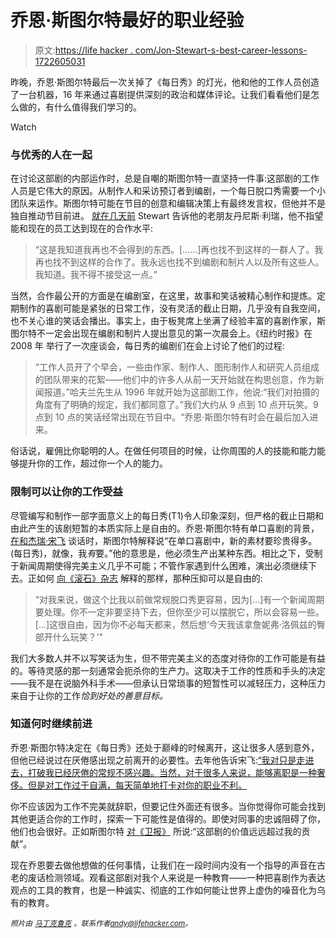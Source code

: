 # 乔恩·斯图尔特最好的职业经验

> 原文:[https://life hacker . com/Jon-Stewart-s-best-career-lessons-1722605031](https://lifehacker.com/jon-stewart-s-best-career-lessons-1722605031)

昨晚，乔恩·斯图尔特最后一次关掉了《每日秀》的灯光，他和他的工作人员创造了一台机器，16 年来通过喜剧提供深刻的政治和媒体评论。让我们看看他们是怎么做的，有什么值得我们学习的。

Watch

### 与优秀的人在一起

在讨论这部剧的内部运作时，总是自嘲的斯图尔特一直坚持一件事:这部剧的工作人员是它伟大的原因。从制作人和采访预订者到编剧，一个每日脱口秀需要一个小团队来运作。斯图尔特可能在节目的创意和编辑决策上有最终发言权，但他并不是独自推动节目前进。 [就在几天前](http://thedailyshow.cc.com/guests/denis-leary/uuza3d/denis-leary) Stewart 告诉他的老朋友丹尼斯·利瑞，他不指望能和现在的员工达到现在的合作水平:

> “这是我知道我再也不会得到的东西。[……]再也找不到这样的一群人了。我再也找不到这样的合作了。我永远也找不到编剧和制片人以及所有这些人。我知道。我不得不接受这一点。”

当然，合作最公开的方面是在编剧室，在这里，故事和笑话被精心制作和提炼。定期制作的喜剧可能是紧张的日常工作，没有灵活的截止日期，几乎没有自我空间，也不关心谁的笑话会播出。事实上，由于板凳席上坐满了经验丰富的喜剧作家，斯图尔特不一定会出现在编剧和制片人提出意见的第一次晨会上。《纽约时报》在 2008 年 举行了一次座谈会，每日秀的编剧们在会上讨论了他们的过程:

> “工作人员开了个早会，一些由作家、制作人、图形制作人和研究人员组成的团队带来的花絮——他们中的许多人从前一天开始就在构思创意，作为新闻报道。”哈夫兰先生从 1996 年就开始为这部剧工作，他说:“我们对拍摄的角度有了明确的规定，我们都同意了。”我们大约从 9 点到 10 点开玩笑。9 点到 10 点的笑话经常出现在节目中。“乔恩·斯图尔特有时会在最后加入进来。

俗话说，雇佣比你聪明的人。在做任何项目的时候，让你周围的人的技能和能力能够提升你的工作，超过你一个人的能力。

### **限制可以让你的工作受益**

尽管编写和制作一部字面意义上的每日秀(T1)令人印象深刻，但严格的截止日期和由此产生的该剧短暂的本质实际上是自由的。乔恩·斯图尔特有单口喜剧的背景， [在和杰瑞·宋飞](http://comediansincarsgettingcoffee.com/jon-stewart-the-sound-of-virginity) 谈话时，斯图尔特解释说“在单口喜剧中，新的素材要珍贵得多。(每日秀)，就像，我*有*要。”他的意思是，他必须生产出某种东西。相比之下，受制于新闻周期使得完美主义几乎不可能；不管作家遇到什么困难，演出必须继续下去。正如何 [向《滚石》杂志](https://www.youtube.com/watch?v=aVM9YFgGzQg) 解释的那样，那种压抑可以是自由的:

> “对我来说，做这个比我以前做常规脱口秀更容易，因为[...]有一个新闻周期要处理。你不一定非要坚持下去，但你至少可以摆脱它，所以会容易一些。[...]这很自由，因为你不必每天都来，然后想‘今天我该拿詹妮弗·洛佩兹的臀部开什么玩笑？’"

我们大多数人并不以写笑话为生，但不带完美主义的态度对待你的工作可能是有益的。等待灵感的那一刻通常会扼杀你的生产力。这取决于工作的性质和手头的决定——我不是在说脑外科手术——但承认日常琐事的短暂性可以减轻压力，这种压力来自于让你的工作*恰到好处的善意目标。*

### **知道何时继续前进**

乔恩·斯图尔特决定在《每日秀》还处于巅峰的时候离开，这让很多人感到意外，但他已经说过在厌倦感出现之前离开的必要性。去年他告诉宋飞:[“我对只是走进去，打破我已经厌倦的常规不感兴趣。当然，对于很多人来说，能够离职是一种奢侈。但是对工作过于自满，每天简单地打卡对你的职业不利。](http://comediansincarsgettingcoffee.com/jon-stewart-the-sound-of-virginity)

你不应该因为工作不完美就辞职，但要记住外面还有很多。当你觉得你可能会找到其他更适合你的工作时，探索一下可能性是值得的。即使对同事的忠诚阻碍了你，他们也会很好。正如斯图尔特 [对《卫报》](http://www.theguardian.com/media/2015/apr/18/jon-stewart-why-i-quit-the-daily-show) 所说:“这部剧的价值远远超过我的贡献”。

现在乔恩要去做他想做的任何事情，让我们在一段时间内没有一个指导的声音在古老的废话检测领域。观看这部剧对我个人来说是一种教育——一种把喜剧作为表达观点的工具的教育，也是一种诚实、彻底的工作如何能让世界上虚伪的噪音化为乌有的教育。

<small>*照片由*</small> [<small>*马丁克鲁克*</small>](http://press.cc.com/series/the-daily-show-with-jon-stewart) <small>*。联系作者*</small>[*<small>andy@lifehacker.com</small>*](mailto:andy@lifehacker.com)*<small>。</small>*